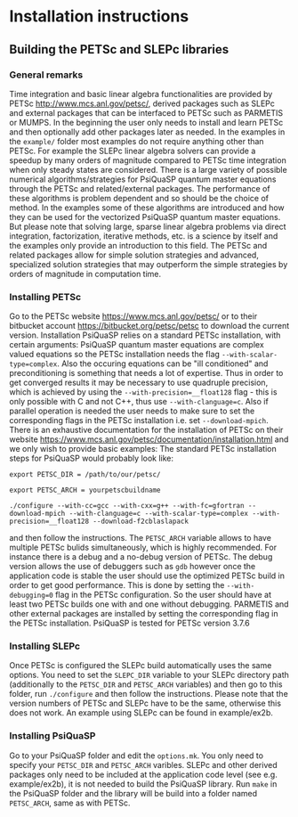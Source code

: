 
# Installation instructions

## Building the PETSc and SLEPc libraries

### General remarks 

Time integration and basic linear algebra functionalities are provided by PETSc http://www.mcs.anl.gov/petsc/, derived packages such as SLEPc and external packages that can be interfaced to PETSc such as PARMETIS or MUMPS. 
In the beginning the user only needs to install and learn PETSc and then optionally add other packages later as needed. In the examples in the `example/` folder most examples do not require anything other than PETSc. 
For example the SLEPc linear algebra solvers can provide a speedup by many orders of magnitude compared to PETSc time integration when only steady states are considered. 
There is a large variety of possible numerical algorithms/strategies for PsiQuaSP quantum master equations through the PETSc and related/external packages. The performance of these algorithms is problem dependent and so should be the choice of method. 
In the examples some of these algorithms are introduced and how they can be used for the vectorized PsiQuaSP quantum master equations. But please note that solving large, sparse linear algebra problems via direct integration, 
factorization, iterative methods, etc. is a science by itself and the examples only provide an introduction to this field. The PETSc and related packages allow for simple solution strategies and advanced, 
specialized solution strategies that may outperform the simple strategies by orders of magnitude in computation time. 

### Installing PETSc

Go to the PETSc website https://www.mcs.anl.gov/petsc/ or to their bitbucket account https://bitbucket.org/petsc/petsc to download the current version. Installation PsiQuaSP relies on a standard PETSc installation, with certain arguments:
PsiQuaSP quantum master equations are complex valued equations so the PETSc installation needs the flag `--with-scalar-type=complex`. Also the occuring equations can be "ill conditioned" and preconditioning is something that needs a lot 
of expertise. Thus in order to get converged results it may be necessary to use quadruple precision, which is achieved by using the `--with-precision=__float128` flag - this is only possible with C and not C++, thus use `--with-clanguage=c`. 
Also if parallel operation is needed the user needs to make sure to set the corresponding flags in the PETSc installation i.e. set `--download-mpich`. There is an exhaustive documentation for the installation of PETSc on their website 
https://www.mcs.anl.gov/petsc/documentation/installation.html and we only wish to provide basic examples: The standard PETSc installation steps for PsiQuaSP would probably look like:

`export PETSC_DIR = /path/to/our/petsc/`

`export PETSC_ARCH = yourpetscbuildname`

`./configure --with-cc=gcc --with-cxx=g++ --with-fc=gfortran --download-mpich --with-clanguage=c --with-scalar-type=complex --with-precision=__float128 --download-f2cblaslapack`

and then follow the instructions. The `PETSC_ARCH` variable allows to have multiple PETSc bulids simultaneously, which is highly recommended. For instance there is a debug and a no-debug version of PETSc. 
The debug version allows the use of debuggers such as `gdb` however once the application code is stable the user should use the optimized PETSc build in order to get good performance. This is done by setting the `--with-debugging=0` 
flag in the PETSc configuration. So the user should have at least two PETSc builds one with and one without debugging. PARMETIS and other external packages are installed by setting the corresponding flag in the PETSc installation.
PsiQuaSP is tested for PETSc version 3.7.6

### Installing SLEPc

Once PETSc is configured the SLEPc build automatically uses the same options. You need to set the `SLEPC_DIR` variable to your SLEPc directory path (additionally to the `PETSC_DIR` and `PETSC_ARCH` variables) and then go to this folder, run
`./configure`
and then follow the instructions. Please note that the version numbers of PETSc and SLEPc have to be the same, otherwise this does not work. An example using SLEPc can be found in example/ex2b.

### Installing PsiQuaSP

Go to your PsiQuaSP folder and edit the `options.mk`. You only need to specify your `PETSC_DIR` and `PETSC_ARCH` varibles. SLEPc and other derived packages only need to be included at the application code level (see e.g. example/ex2b), 
it is not needed to build the PsiQuaSP library. Run
`make`
in the PsiQuaSP folder and the library will be build into a folder named `PETSC_ARCH`, same as with PETSc.

